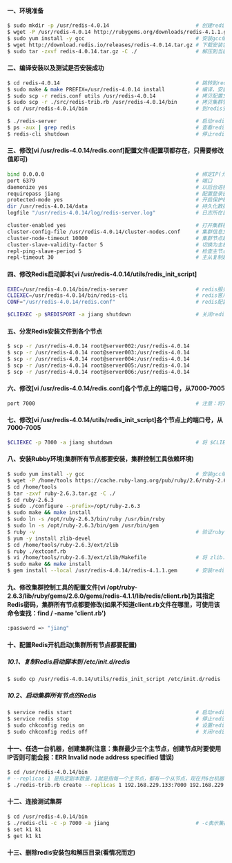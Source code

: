 #### 一、环境准备
```bash
$ sudo mkdir -p /usr/redis-4.0.14                            # 创建redis安装目录
$ wget -P /usr/redis-4.0.14 http://rubygems.org/downloads/redis-4.1.1.gem
$ sudo yum install -y gcc                                    # 安装gcc编译环境
$ wget http://download.redis.io/releases/redis-4.0.14.tar.gz # 下载安装包
$ sudo tar -zxvf redis-4.0.14.tar.gz -C ./                   # 解压到当前目录
```

#### 二、编译安装以及测试是否安装成功
```bash
$ cd redis-4.0.14                                            # 跳转到redis解压目录下
$ sudo make & make PREFIX=/usr/redis-4.0.14 install          # 编译，安装到 /usr/redis-4.0.14 目录
$ sudo scp -r redis.conf utils /usr/redis-4.0.14             # 拷贝配置文件和工具脚本到 /usr/redis-4.0.14 目录
$ sudo scp -r ./src/redis-trib.rb /usr/redis-4.0.14/bin      # 拷贝集群管理工具到 /usr/redis-4.0.14/bin 目录
$ cd /usr/redis-4.0.14/bin                                   # 到redis安装目录(/usr/redis-4.0.14/bin)

$ ./redis-server                                             # 启动redis，测试是否安装成功
$ ps -aux | grep redis                                       # 查看redis进程
$ redis-cli shutdown                                         # 停止redis
```

#### 三、修改[vi /usr/redis-4.0.14/redis.conf]配置文件(配置项都存在，只需要修改值即可)
```bash
bind 0.0.0.0                                                 # 绑定IP(允许那些IP可以访问，0.0.0.0是所有IP都可以访问)
port 6379                                                    # 端口
daemonize yes                                                # 以后台进程方式启动redis
requirepass jiang                                            # 配置登录密码是jiang
protected-mode yes                                           # 开启保护模式
dir /usr/redis-4.0.14/data                                   # 持久化数据所在目录(注意：手动创建目录)
logfile "/usr/redis-4.0.14/log/redis-server.log"             # 日志所在目录(注意：手动创建目录和文件)

cluster-enabled yes                                          # 打开集群模式
cluster-config-file /usr/redis-4.0.14/cluster-nodes.conf     # 集群信息文件(这个文件是Redis集群自动生成的，如果要重新创建集群需删除各个节点的这个文件(删除此文件，将丢失集群slot(槽位)信息，请慎重))
cluster-node-timeout 10000                                   # 集群节点超时时间
cluster-slave-validity-factor 5                              # 切换为主机的时间(0-10，值越小说明检查越频繁)
repl-ping-slave-period 5                                     # 检查主节点健康状态                        
repl-timeout 30                                              # 主从复制超时时间，该值要大于 repl-ping-slave-period 的值
```

#### 四、修改Redis启动脚本[vi /usr/redis-4.0.14/utils/redis_init_script]
```bash
EXEC=/usr/redis-4.0.14/bin/redis-server                      # redis服务脚本所在目录
CLIEXEC=/usr/redis-4.0.14/bin/redis-cli                      # redis客户端脚本所在目录
CONF="/usr/redis-4.0.14/redis.conf"                          # redis配置文件在目录(注意：这个配置是带"双引号"的)

$CLIEXEC -p $REDISPORT -a jiang shutdown                     # 关闭redis时所使用的代码，加上 -a jiang(就是Redis密码)
```

#### 五、分发Redis安装文件到各个节点
```bash
$ scp -r /usr/redis-4.0.14 root@server002:/usr/redis-4.0.14
$ scp -r /usr/redis-4.0.14 root@server003:/usr/redis-4.0.14
$ scp -r /usr/redis-4.0.14 root@server004:/usr/redis-4.0.14
$ scp -r /usr/redis-4.0.14 root@server005:/usr/redis-4.0.14
$ scp -r /usr/redis-4.0.14 root@server006:/usr/redis-4.0.14
```

#### 六、修改[vi /usr/redis-4.0.14/redis.conf]各个节点上的端口号，从7000-7005
```bash
port 7000                                                    # 注意：将7000修改成当前机器Redis的端口
```

#### 七、修改[vi /usr/redis-4.0.14/utils/redis_init_script]各个节点上的端口号，从7000-7005
```bash
$CLIEXEC -p 7000 -a jiang shutdown                           # 将 $CLIEXEC -p $REDISPORT -a jiang shutdown 替换成 $CLIEXEC -p 7000 -a jiang shutdown
```

#### 八、安装Rubby环境(集群所有节点都要安装，集群控制工具依赖环境)
```bash
$ sudo yum install -y gcc                                    # 安装gcc编译器，如果没有安装就安装一下
$ wget -P /home/tools https://cache.ruby-lang.org/pub/ruby/2.6/ruby-2.6.3.tar.gz
$ cd /home/tools
$ tar -zxvf ruby-2.6.3.tar.gz -C ./
$ cd ruby-2.6.3
$ sudo ./configure --prefix=/opt/ruby-2.6.3
$ sudo make && make install
$ sudo ln -s /opt/ruby-2.6.3/bin/ruby /usr/bin/ruby
$ sudo ln -s /opt/ruby-2.6.3/bin/gem /usr/bin/gem
$ ruby -v                                                    # 验证ruby是否安装成功
$ yum -y install zlib-devel
$ cd /home/tools/ruby-2.6.3/ext/zlib
$ ruby ./extconf.rb
$ vi /home/tools/ruby-2.6.3/ext/zlib/Makefile                # 将 zlib.o: $(top_srcdir)/include/ruby.h 替换成 zlib.o: ../../include/ruby.h
$ sudo make && make install
$ gem install --local /usr/redis-4.0.14/redis-4.1.1.gem      # 安装redis集群控制依赖(redis-4.1.1.gem文件我们在第一步已经下载好了)
```

#### 九、修改集群控制工具的配置文件[vi /opt/ruby-2.6.3/lib/ruby/gems/2.6.0/gems/redis-4.1.1/lib/redis/client.rb]为其指定Redis密码，集群所有节点都要修改(如果不知道client.rb文件在哪里，可使用该命令查找：find / -name 'client.rb')
```bash
:password => "jiang"
```

#### 十、配置Redis开机启动(集群所有节点都要配置)
##### 10.1、复制Redis启动脚本到 /etc/init.d/redis
```bash
$ sudo cp /usr/redis-4.0.14/utils/redis_init_script /etc/init.d/redis
```

##### 10.2、启动集群所有节点的Redis
```bash
$ service redis start                                        # 启动redis
$ service redis stop                                         # 停止redis(注意：如果redis有设置密码，该命令无法停止redis)
$ sudo chkconfig redis on                                    # 设置redis开机启动
$ sudo chkconfig redis off                                   # 关闭redis开机启动
```

#### 十一、任选一台机器，创建集群(注意：集群最少三个主节点，创建节点时要使用IP否则可能会报：ERR Invalid node address specified 错误)
```bash
$ cd /usr/redis-4.0.14/bin
# --replicas 1 是指定副本数量，1就是指每一个主节点，都有一个从节点，现在共6台机器，那就是3主3备(主从分配规则: 按照创建命令的填写顺序，先创建主节点，再创建从节点)
$ ./redis-trib.rb create --replicas 1 192.168.229.133:7000 192.168.229.129:7001 192.168.229.134:7002 192.168.229.132:7003 192.168.229.137:7004 192.168.229.138:7005
```

#### 十二、连接测试集群
```bash
$ cd /usr/redis-4.0.14/bin
$ ./redis-cli -c -p 7000 -a jiang                            # -c表示集群模式连接
$ set k1 k1
$ get k1 k1
```


#### 十三、删除redis安装包和解压目录(看情况而定)

